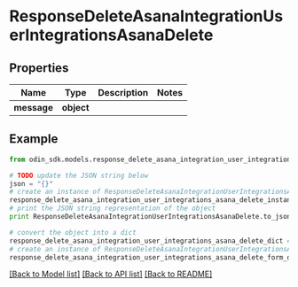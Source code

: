 # ResponseDeleteAsanaIntegrationUserIntegrationsAsanaDelete


## Properties

Name | Type | Description | Notes
------------ | ------------- | ------------- | -------------
**message** | **object** |  | 

## Example

```python
from odin_sdk.models.response_delete_asana_integration_user_integrations_asana_delete import ResponseDeleteAsanaIntegrationUserIntegrationsAsanaDelete

# TODO update the JSON string below
json = "{}"
# create an instance of ResponseDeleteAsanaIntegrationUserIntegrationsAsanaDelete from a JSON string
response_delete_asana_integration_user_integrations_asana_delete_instance = ResponseDeleteAsanaIntegrationUserIntegrationsAsanaDelete.from_json(json)
# print the JSON string representation of the object
print ResponseDeleteAsanaIntegrationUserIntegrationsAsanaDelete.to_json()

# convert the object into a dict
response_delete_asana_integration_user_integrations_asana_delete_dict = response_delete_asana_integration_user_integrations_asana_delete_instance.to_dict()
# create an instance of ResponseDeleteAsanaIntegrationUserIntegrationsAsanaDelete from a dict
response_delete_asana_integration_user_integrations_asana_delete_form_dict = response_delete_asana_integration_user_integrations_asana_delete.from_dict(response_delete_asana_integration_user_integrations_asana_delete_dict)
```
[[Back to Model list]](../README.md#documentation-for-models) [[Back to API list]](../README.md#documentation-for-api-endpoints) [[Back to README]](../README.md)


